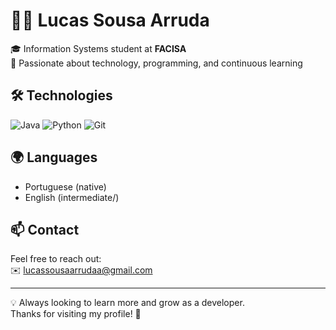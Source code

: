 # 👨‍💻 Lucas Sousa Arruda

🎓 Information Systems student at **FACISA**  
🚀 Passionate about technology, programming, and continuous learning  

## 🛠️ Technologies

![Java](https://img.shields.io/badge/java-FF0000?style=for-the-badge&logo=openjdk&logoColor=000000)
![Python](https://img.shields.io/badge/python-FFD700?style=for-the-badge&logo=python&logoColor=white)
![Git](https://img.shields.io/badge/GIT-000000?style=for-the-badge&logo=git&logoColor=white)

## 🌍 Languages

- Portuguese (native)
- English (intermediate/)


## 📫 Contact

Feel free to reach out:  
✉️ lucassousaarrudaa@gmail.com 

---

💡 Always looking to learn more and grow as a developer.  
Thanks for visiting my profile! 🚀
